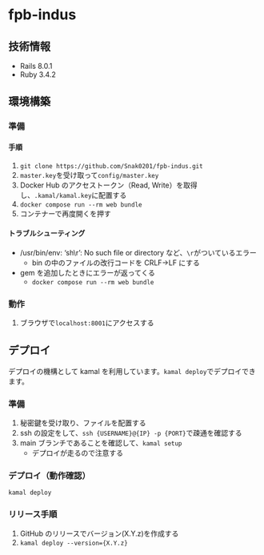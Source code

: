 # fpb-indus

## 技術情報

- Rails 8.0.1
- Ruby 3.4.2

## 環境構築

### 準備

#### 手順

1. `git clone https://github.com/Snak0201/fpb-indus.git`
1. `master.key`を受け取って`config/master.key`
1. Docker Hub のアクセストークン（Read, Write）を取得し、`.kamal/kamal.key`に配置する
1. `docker compose run --rm web bundle`
1. コンテナーで再度開くを押す

#### トラブルシューティング

- /usr/bin/env: ‘sh\r’: No such file or directory など、`\r`がついているエラー
  - bin の中のファイルの改行コードを CRLF→LF にする
- gem を追加したときにエラーが返ってくる
  - `docker compose run --rm web bundle`

### 動作

1. ブラウザで`localhost:8001`にアクセスする

## デプロイ

デプロイの機構として kamal を利用しています。`kamal deploy`でデプロイできます。

### 準備

1. 秘密鍵を受け取り、ファイルを配置する
1. ssh の設定をして、`ssh {USERNAME}@{IP} -p {PORT}`で疎通を確認する
1. main ブランチであることを確認して、`kamal setup`
   - デプロイが走るので注意する

### デプロイ（動作確認）

`kamal deploy`

### リリース手順

1. GitHub のリリースでバージョン(X.Y.z)を作成する
1. `kamal deploy --version={X.Y.z}`
